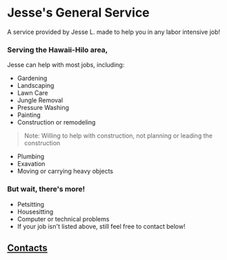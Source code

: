 # Jesse's General Service
A service provided by Jesse L. made to help you in any labor intensive job!

### Serving the Hawaii-Hilo area,
 Jesse can help with most jobs, including:
 - Gardening
 - Landscaping
 - Lawn Care
 - Jungle Removal
 - Pressure Washing
 - Painting
 - Construction or remodeling
  >Note: Willing to help with construction,
  >not planning or leading the construction
 - Plumbing
 - Exavation
 - Moving or carrying heavy objects

### But wait, there's more!
 - Petsitting
 - Housesitting
 - Computer or technical problems
 - If your job isn't listed above, still feel free to contact below!

## [Contacts](https://jml-sites.github.io/service/contact)
